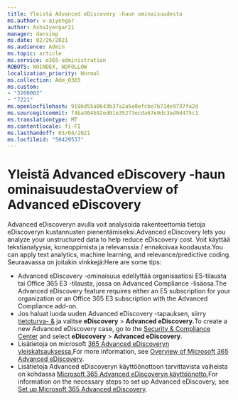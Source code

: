 ```yaml
---
title: Yleistä Advanced eDiscovery -haun ominaisuudesta
ms.author: v-aiyengar
author: AshaIyengar21
manager: dansimp
ms.date: 02/26/2021
ms.audience: Admin
ms.topic: article
ms.service: o365-administration
ROBOTS: NOINDEX, NOFOLLOW
localization_priority: Normal
ms.collection: Adm_O365
ms.custom:
- "3200003"
- "7221"
ms.openlocfilehash: 9196d55a0643b37a2a5e0efcbe7b71de9737fa2d
ms.sourcegitcommit: f4ba304b92ed01e35273ecda67e9dc3ad9d475c1
ms.translationtype: MT
ms.contentlocale: fi-FI
ms.lasthandoff: 03/04/2021
ms.locfileid: "50429537"
---
```

# <a name="overview-of-advanced-ediscovery"></a><span data-ttu-id="82f15-102">Yleistä Advanced eDiscovery -haun ominaisuudesta</span><span class="sxs-lookup"><span data-stu-id="82f15-102">Overview of Advanced eDiscovery</span></span>

<span data-ttu-id="82f15-103">Advanced eDiscoveryn avulla voit analysoida rakenteettomia tietoja eDiscoveryn kustannusten pienentämiseksi.</span><span class="sxs-lookup"><span data-stu-id="82f15-103">Advanced eDiscovery lets you analyze your unstructured data to help reduce eDiscovery cost.</span></span> <span data-ttu-id="82f15-104">Voit käyttää tekstianalyysia, koneoppimista ja relevanssia / ennakoivaa koodausta.</span><span class="sxs-lookup"><span data-stu-id="82f15-104">You can apply text analytics, machine learning, and relevance/predictive coding.</span></span> <span data-ttu-id="82f15-105">Seuraavassa on joitakin vinkkejä:</span><span class="sxs-lookup"><span data-stu-id="82f15-105">Here are some tips:</span></span>

- <span data-ttu-id="82f15-106">Advanced eDiscovery -ominaisuus edellyttää organisaatiosi E5-tilausta tai Office 365 E3 -tilausta, jossa on Advanced Compliance -lisäosa.</span><span class="sxs-lookup"><span data-stu-id="82f15-106">The Advanced eDiscovery feature requires either an E5 subscription for your organization or an Office 365 E3 subscription with the Advanced Compliance add-on.</span></span>
- <span data-ttu-id="82f15-107">Jos haluat luoda uuden Advanced eDiscovery -tapauksen, siirry [tietoturva- &](https://go.microsoft.com/fwlink/p/?linkid=2077143) ja valitse **eDiscovery**  >  **Advanced eDiscovery.**</span><span class="sxs-lookup"><span data-stu-id="82f15-107">To create a new Advanced eDiscovery case, go to the [Security & Compliance Center](https://go.microsoft.com/fwlink/p/?linkid=2077143) and select **eDiscovery** > **Advanced eDiscovery**.</span></span>
- <span data-ttu-id="82f15-108">Lisätietoja on microsoft [365 Advanced eDiscoveryn yleiskatsauksessa.](https://go.microsoft.com/fwlink/?linkid=2101588)</span><span class="sxs-lookup"><span data-stu-id="82f15-108">For more information, see [Overview of Microsoft 365 Advanced eDiscovery](https://go.microsoft.com/fwlink/?linkid=2101588).</span></span>
- <span data-ttu-id="82f15-109">Lisätietoja Advanced eDiscoveryn käyttöönottoon tarvittavista vaiheista on kohdassa [Microsoft 365 Advanced eDiscoveryn käyttöönotto.](https://go.microsoft.com/fwlink/?linkid=2122672)</span><span class="sxs-lookup"><span data-stu-id="82f15-109">For information on the necessary steps to set up Advanced eDiscovery, see [Set up Microsoft 365 Advanced eDiscovery](https://go.microsoft.com/fwlink/?linkid=2122672).</span></span>